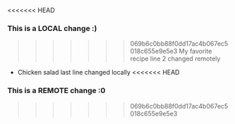 <<<<<<< HEAD
### This is a LOCAL change :)
>>>>>>> 069b6c0bb88f0dd17ac4b067ec5018c655e9e5e3
My favorite recipe
line 2 changed remotely
- Chicken salad
last line changed locally
<<<<<<< HEAD
### This is a REMOTE change :0
>>>>>>> 069b6c0bb88f0dd17ac4b067ec5018c655e9e5e3
